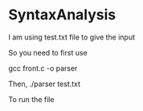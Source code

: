 # SyntaxAnalysis
I am using test.txt file to give the input

So you need to first use 

gcc front.c -o parser

Then,
./parser test.txt 

To run the file
